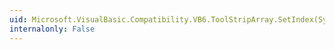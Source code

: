 ```yaml
---
uid: Microsoft.VisualBasic.Compatibility.VB6.ToolStripArray.SetIndex(System.Windows.Forms.ToolStrip,System.Int16)
internalonly: False
---
```

